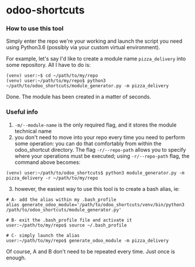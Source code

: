 # odoo-shortcuts

### How to use this tool

Simply enter the repo we're your working and launch the script you need using
Python3.6 (possibly via your custom virtual environment).

For example, let's say I'd like to create a module name `pizza_delivery` into
some repository. All I have to do is:

```
(venv) user:~$ cd ~/path/to/my/repo
(venv) user:~/path/to/my/repo$ python3 ~/path/to/odoo_shortcuts/module_generator.py -m pizza_delivery
```


Done. The module has been created in a matter of seconds.

### Useful info

1. `-m/--module-name` is the only required flag, and it stores the module
   technical name
2. you don't need to move into your repo every time you need to perform some
   operation: you can do that comfortably from within the odoo_shortcut
   directory. The flag `-r/--repo-path` allows you to specify where your
   operations must be executed; using `-r/--repo-path` flag, the command above
   becomes:
```
(venv) user:~/path/to/odoo_shortcuts$ python3 module_generator.py -m pizza_delivery -r ~/path/to/my/repo 
```
3. however, the easiest way to use this tool is to create a bash alias, ie:
```
# A- add the alias within my .bash_profile
alias generate_odoo_module='/path/to/odoo_shortcuts/venv/bin/python3 /path/to/odoo_shortcuts/module_generator.py'

# B- exit the .bash_profile file and activate it
user:~/path/to/my/repo$ source ~/.bash_profile

# C- simply launch the alias
user:~/path/to/my/repo$ generate_odoo_module -m pizza_delivery
```
Of course, A and B don't need to be repeated every time. Just once is enough.
